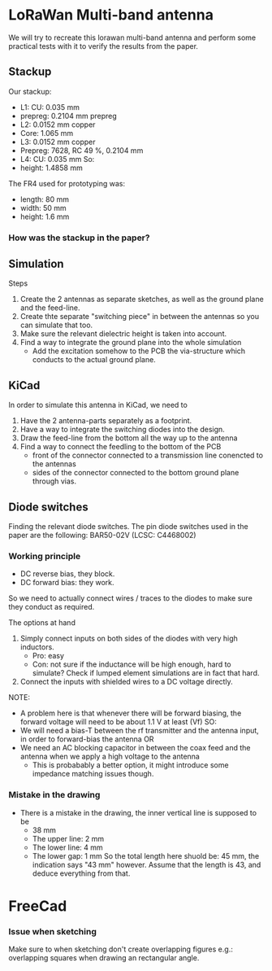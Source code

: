 # LoRaWan Multi-band antenna
We will try to recreate this lorawan multi-band antenna and perform some practical tests with it to verify the results from the paper.

## Stackup
Our stackup:
- L1: CU: 0.035 mm
- prepreg: 0.2104 mm prepreg
- L2: 0.0152 mm copper
- Core: 1.065 mm
- L3: 0.0152 mm copper
- Prepreg: 7628, RC 49 %, 0.2104 mm
- L4: CU: 0.035 mm
So:
- height: 1.4858 mm


The FR4 used for prototyping was:
- length: 80 mm
- width: 50 mm
- height: 1.6 mm

### How was the stackup in the paper?

## Simulation
Steps
1. Create the 2 antennas as separate sketches, as well as the ground plane and the feed-line.
2. Create thte separate "switching piece" in between the antennas so you can simulate that too.
3. Make sure the relevant dielectric height is taken into account.
4. Find a way to integrate the ground plane into the whole simulation
    - Add the excitation somehow to the PCB the via-structure which conducts to the actual ground plane.

## KiCad
In order to simulate this antenna in KiCad, we need to
1. Have the 2 antenna-parts separately as a footprint.
2. Have a way to integrate the switching diodes into the design.
3. Draw the feed-line from the bottom all the way up to the antenna
4. Find a way to connect the feedling to the bottom of the PCB
    - front of the connector connected to a transmission line conencted to the antennas
    - sides of the connector connected to the bottom ground plane through vias.

## Diode switches

Finding the relevant diode switches.
The pin diode switches used in the paper are the following: BAR50-02V (LCSC: C4468002)

### Working principle
- DC reverse bias, they block.
- DC forward bias: they work.

So we need to actually connect wires / traces to the diodes to make sure they conduct as required.

The options at hand
1. Simply connect inputs on both sides of the diodes with very high inductors.
    - Pro: easy
    - Con: not sure if the inductance will be high enough, hard to simulate? Check if lumped element simulations are in fact that hard.
2. Connect the inputs with shielded wires to a DC voltage directly.

NOTE: 
- A problem here is that whenever there will be forward biasing, the forward voltage will need to be about 1.1 V at least (Vf)
SO: 
- We will need a bias-T between the rf transmitter and the antenna input, in order to forward-bias the antenna
OR
- We need an AC blocking capacitor in between the coax feed and the antenna when we apply a high voltage to the antenna
    - This is probabably a better option, it might introduce some impedance matching issues though.


### Mistake in the drawing
- There is a mistake in the drawing, the inner vertical line is supposed to be
    - 38 mm
    - The upper line: 2 mm
    - The lower line: 4 mm
    - The lower gap: 1 mm
    So the total length here shuold be: 45 mm, the indication says "43 mm" however.
    Assume that the length is 43, and deduce everything from that.

# FreeCad
### Issue when sketching
Make sure to when sketching don't create overlapping figures e.g.: overlapping squares when drawing an rectangular angle.